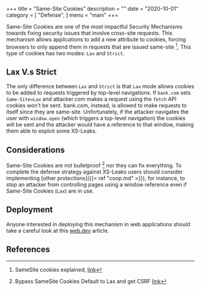 +++
title = "Same-Site Cookies"
description = ""
date = "2020-10-01"
category = [
    "Defense",
]
menu = "main"
+++

Same-Site Cookies are one of the most impactful Security Mechanisms towards fixing security issues that involve cross-site requests. This mechanism allows applications to add a new attribute to cookies, forcing browsers to only append them in requests that are issued same-site [^1]. This type of cookies has two modes: `Lax` and `Strict`.

## Lax V.s Strict

The only difference between `Lax` and `Strict` is that `Lax` mode allows cookies to be added to requests triggered by top-level navigations. If `bank.com` sets `Same-Site=Lax` and attacker.com makes a request using the `fetch` API cookies won't be sent. bank.com, instead, is allowed to make requests to itself since they are same-site. Unfortunately, if the attacker navigates the user with `window.open` (which triggers a top-level navigation) the cookies will be sent and the attacker would have a reference to that window, making them able to exploit some XS-Leaks.

## Considerations

Same-Site Cookies are not bulletproof [^2] nor they can fix everything. To complete the defense strategy against XS-Leaks users should consider implementing [other protections]({{< ref "coop.md" >}}), for instance, to stop an attacker from controlling pages using a window reference even if Same-Site Cookies (`Lax`) are in use.

## Deployment

Anyone interested in deploying this mechanism in web applications should take a careful look at this [web.dev](https://web.dev/samesite-cookie-recipes/) article.

## References

[^1]: SameSite cookies explained, [link](https://web.dev/samesite-cookies-explained/)
[^2]: Bypass SameSite Cookies Default to Lax and get CSRF [link](https://medium.com/@renwa/bypass-samesite-cookies-default-to-lax-and-get-csrf-343ba09b9f2b)